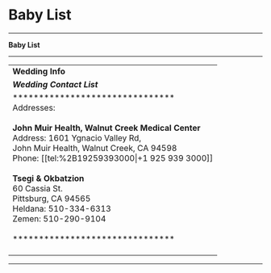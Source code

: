 # Baby List

* * *

**Baby List**

* * *

|     |
| --- |
| **Wedding Info** |
| **_Wedding Contact List_** |
| \*\*\*\*\*\*\*\*\*\*\*\*\*\*\*\*\*\*\*\*\*\*\*\*\*\*\*\*\*\*\*<br>Addresses:<br><br>**John Muir Health, Walnut Creek Medical Center**<br>Address: 1601 Ygnacio Valley Rd, <br>John Muir Health, Walnut Creek, CA 94598<br>Phone: [[tel:%2B19259393000\|+1 925 939 3000]]<br><br>**Tsegi & Okbatzion**<br>60 Cassia St.<br>Pittsburg, CA 94565<br>Heldana: 510-334-6313<br>Zemen: 510-290-9104<br><br>\*\*\*\*\*\*\*\*\*\*\*\*\*\*\*\*\*\*\*\*\*\*\*\*\*\*\*\*\*\*\* |
|     |
|     |
|     |

* * *

